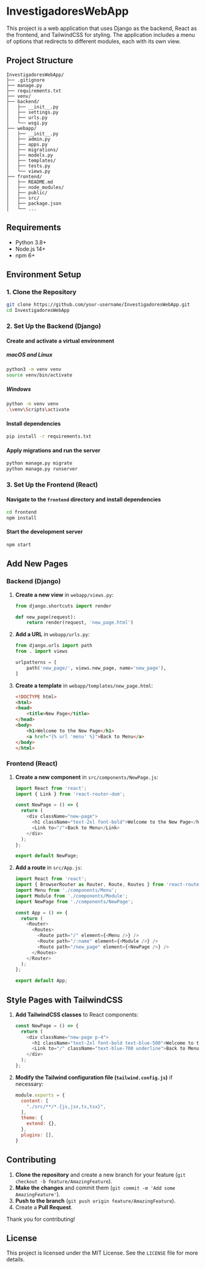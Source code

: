 # InvestigadoresWebApp

This project is a web application that uses Django as the backend, React as the frontend, and TailwindCSS for styling. The application includes a menu of options that redirects to different modules, each with its own view.

## Project Structure

```
InvestigadoresWebApp/
├── .gitignore
├── manage.py
├── requirements.txt
├── venv/
├── backend/
│   ├── __init__.py
│   ├── settings.py
│   ├── urls.py
│   └── wsgi.py
├── webapp/
│   ├── __init__.py
│   ├── admin.py
│   ├── apps.py
│   ├── migrations/
│   ├── models.py
│   ├── templates/
│   ├── tests.py
│   └── views.py
├── frontend/
│   ├── README.md
│   ├── node_modules/
│   ├── public/
│   ├── src/
│   ├── package.json
│   └── ...
```

## Requirements

- Python 3.8+
- Node.js 14+
- npm 6+

## Environment Setup

### 1. Clone the Repository

```bash
git clone https://github.com/your-username/InvestigadoresWebApp.git
cd InvestigadoresWebApp
```

### 2. Set Up the Backend (Django)

#### Create and activate a virtual environment

##### macOS and Linux

```bash
python3 -m venv venv
source venv/bin/activate
```

##### Windows

```bash
python -m venv venv
.\venv\Scripts\activate
```

#### Install dependencies

```bash
pip install -r requirements.txt
```

#### Apply migrations and run the server

```bash
python manage.py migrate
python manage.py runserver
```

### 3. Set Up the Frontend (React)

#### Navigate to the `frontend` directory and install dependencies

```bash
cd frontend
npm install
```

#### Start the development server

```bash
npm start
```

## Add New Pages

### Backend (Django)

1. **Create a new view** in `webapp/views.py`:
    ```python
    from django.shortcuts import render

    def new_page(request):
        return render(request, 'new_page.html')
    ```

2. **Add a URL** in `webapp/urls.py`:
    ```python
    from django.urls import path
    from . import views

    urlpatterns = [
        path('new_page/', views.new_page, name='new_page'),
    ]
    ```

3. **Create a template** in `webapp/templates/new_page.html`:
    ```html
    <!DOCTYPE html>
    <html>
    <head>
        <title>New Page</title>
    </head>
    <body>
        <h1>Welcome to the New Page</h1>
        <a href="{% url 'menu' %}">Back to Menu</a>
    </body>
    </html>
    ```

### Frontend (React)

1. **Create a new component** in `src/components/NewPage.js`:
    ```javascript
    import React from 'react';
    import { Link } from 'react-router-dom';

    const NewPage = () => {
      return (
        <div className="new-page">
          <h1 className="text-2xl font-bold">Welcome to the New Page</h1>
          <Link to="/">Back to Menu</Link>
        </div>
      );
    };

    export default NewPage;
    ```

2. **Add a route** in `src/App.js`:
    ```javascript
    import React from 'react';
    import { BrowserRouter as Router, Route, Routes } from 'react-router-dom';
    import Menu from './components/Menu';
    import Module from './components/Module';
    import NewPage from './components/NewPage';

    const App = () => {
      return (
        <Router>
          <Routes>
            <Route path="/" element={<Menu />} />
            <Route path="/:name" element={<Module />} />
            <Route path="/new_page" element={<NewPage />} />
          </Routes>
        </Router>
      );
    };

    export default App;
    ```

## Style Pages with TailwindCSS

1. **Add TailwindCSS classes** to React components:
    ```javascript
    const NewPage = () => {
      return (
        <div className="new-page p-4">
          <h1 className="text-2xl font-bold text-blue-500">Welcome to the New Page</h1>
          <Link to="/" className="text-blue-700 underline">Back to Menu</Link>
        </div>
      );
    };
    ```

2. **Modify the Tailwind configuration file (`tailwind.config.js`)** if necessary:
    ```javascript
    module.exports = {
      content: [
        "./src/**/*.{js,jsx,ts,tsx}",
      ],
      theme: {
        extend: {},
      },
      plugins: [],
    }
    ```

## Contributing

1. **Clone the repository** and create a new branch for your feature (`git checkout -b feature/AmazingFeature`).
2. **Make the changes** and commit them (`git commit -m 'Add some AmazingFeature'`).
3. **Push to the branch** (`git push origin feature/AmazingFeature`).
4. Create a **Pull Request**.

Thank you for contributing!

## License

This project is licensed under the MIT License. See the `LICENSE` file for more details.